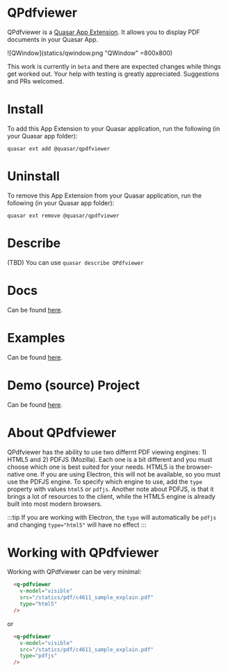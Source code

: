 QPdfviewer
===

QPdfviewer is a [Quasar App Extension](https://quasar.dev/app-extensions/introduction). It allows you to display PDF documents in your Quasar App.

![QWindow](statics/qwindow.png "QWindow" =800x800)

This work is currently in `beta` and there are expected changes while things get worked out. Your help with testing is greatly appreciated. Suggestions and PRs welcomed.

# Install
To add this App Extension to your Quasar application, run the following (in your Quasar app folder):
```
quasar ext add @quasar/qpdfviewer
```

# Uninstall
To remove this App Extension from your Quasar application, run the following (in your Quasar app folder):
```
quasar ext remove @quasar/qpdfviewer
```

# Describe
(TBD) You can use `quasar describe QPdfviewer`

# Docs
Can be found [here](https://quasarframework.github.io/app-extension-qpdfviewer).

# Examples
Can be found [here](https://quasarframework.github.io/app-extension-qpdfviewer/examples).

# Demo (source) Project
Can be found [here](https://github.com/quasarframework/app-extension-qpdfviewer/tree/master/demo).

# About QPdfviewer
QPdfviewer has the ability to use two differnt PDF viewing engines: 1) HTML5 and 2) PDFJS (Mozilla). Each one is a bit different and you must choose which one is best suited for your needs. HTML5 is the browser-native one. If you are using Electron, this will not be available, so you must use the PDFJS engine. To specify which engine to use, add the `type` property with values `html5` or `pdfjs`. Another note about PDFJS, is that it brings a lot of resources to the client, while the HTML5 engine is already built into most modern browsers.

:::tip
If you are working with Electron, the `type` will automatically be `pdfjs` and changing `type="html5"` will have no effect
:::

# Working with QPdfviewer
Working with QPdfviewer can be very minimal:
```html
  <q-pdfviewer
    v-model="visible"
    src="/statics/pdf/c4611_sample_explain.pdf"
    type="html5"
  />
```
or
```html
  <q-pdfviewer
    v-model="visible"
    src="/statics/pdf/c4611_sample_explain.pdf"
    type="pdfjs"
  />
```
